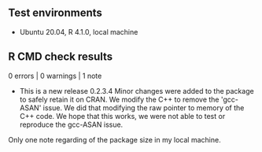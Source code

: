 ## Test environments
* Ubuntu 20.04, R 4.1.0, local machine

## R CMD check results

0 errors | 0 warnings | 1 note

* This is a new release 0.2.3.4
Minor changes were added to the package to safely retain it on CRAN. We modify the C++ to remove the 'gcc-ASAN' issue. We did that modifying the raw pointer to memory of the C++ code. We hope that this works, we were not able to test or reproduce the gcc-ASAN issue.

Only one note regarding of the package size in my local machine.


